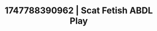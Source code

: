 ---
categories:
- Midnight fantasy
- Whipped cream play
- Erotic voice acting
- Interactive NSFW
- Hands behind back
image: /assets/images/1747788390962.jpg
layout: post
seo:
  description: Featured content with sensual Scat Fetish, ABDL Play. HD images available.
  keywords: Scat Fetish, ABDL Play
  og_image: /assets/images/1747788390962.jpg
  schema_type: VisualArtwork
tags:
- ABDL Play
- '#1747788390962'
- Scat Fetish
title: 1747788390962 | Scat Fetish ABDL Play
---